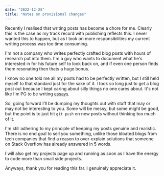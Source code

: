 ```yaml
---
date: "2022-12-28"
title: "Notes on provisional changes"
---
```


Recently I realised that writing posts has become a chore for me. Clearly this is the case as my track record with publishing reflects this. I never wanted this to happen, but as I took on more responsibilities my current writing process was too time consuming.

I'm not a company who writes perfectly crafted blog posts with hours of research put into them. I'm a guy who wants to document what he's interested in for his future self to look back on, and if even one person finds them resonating then thats a huge bonus.

I know no one told me all my posts had to be perfectly written, but I still held myself to that standard just for the sake of it. I took so long just to get a blog post out because I kept caring about silly things no one cares about. It's not like I'm PG to be writing [essays](http://www.paulgraham.com/articles.html).

So, going forward I'll be dumping my thoughts out with stuff that may or may not be interesting to you. Some will be messy, but some might be good, but the point is to just hit `git push` on new posts without thinking too much of it.

I'm still adhering to my principle of keeping my posts genuine and realistic. There is no end goal to sell you something, unlike those bloated blogs from tech companies that find a reason to over-explain solutions that someone on Stack Overflow has already answered in 5 words.

I will also get my projects page up and running as soon as I have the energy to code more than small side projects.

Anyways, thank you for reading this far. I genuinely appreciate it.
